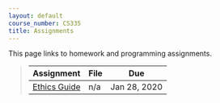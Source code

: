 ```yaml
---
layout: default
course_number: CS335
title: Assignments
---
```


This page links to homework and programming assignments.

> Assignment | File | Due
> ---------- | ---- | ---
> [Ethics Guide](assignment01.html) | n/a | Jan 28, 2020
